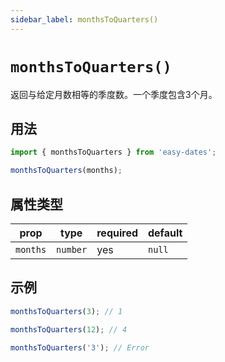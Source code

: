 ```yaml
---
sidebar_label: monthsToQuarters()
---
```


# `monthsToQuarters()`

返回与给定月数相等的季度数。一个季度包含3个月。

## 用法

```javascript
import { monthsToQuarters } from 'easy-dates';

monthsToQuarters(months);
```

## 属性类型

| prop     | type     | required | default  |
|----------|----------|----------|----------|
| `months` | `number` | yes      | `null`   |

## 示例

```javascript
monthsToQuarters(3); // 1
```

```javascript
monthsToQuarters(12); // 4
```

```javascript
monthsToQuarters('3'); // Error
```